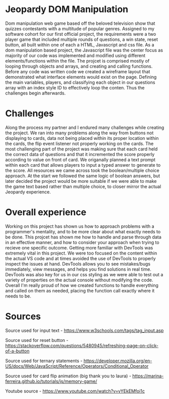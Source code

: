 # Jeopardy DOM Manipulation 

Dom manipulation web game based off the beloved television show that quizzes contestants with a multitude of popular genres. Assigned to my software cohort for our first official project, the requirements were a two player game that included multiple rounds of questions, a win state, reset button, all built within one of each a HTML, Javascript and css file. As a dom manipulation based project, the Javascript file was the center focus as majority of our code was implemented and modified using different elements/functions within the file. The projcet is comprised mostly of looping through objects and arrays, and creating and calling functions. Before any code was written code we created a wireframe layout that demonstrated what interface elements would exist on the page. Defining the main variables, players, and classifying each object in our questions array with an index style ID to effectively loop the conten. Thus the challenges begin afterwards.

# Challenges
Along the process my partner and I endured many challenges while creating the project. We ran into many problems along the way from buttons not displaying to cards, data not being placed within its proper location within the cards, the flip event listener not properly working on the cards. The most challenging part of the project was making sure that each card held the correct data of questions and that it incremented the score properly according to value on front of card. We origanally planned a text prompt within each card that allows players to input a typed answer to generate to the score. All resources we came across took the boolean/multiple choice approach. At the start we followed the same logic of boolean answers, but later decided the project would be more suitable if we were able to make the game text based rather than multiple choice, to closer mirror the actual Jeopardy experience. 

# Overall experience
Working on this project has shown us how to approach problems with a programmer's mentality, and to be more clear about what exactly needs to be done. This projcet has shown me how to handle and parse through data in an effective manner, and how to consider your approach when trying to recieve one specific outcome. Getting more familiar with DevTools was extremely vital in this project. We were too focused on the content within the actual VS code and at times avoided the use of DevTools to properly inspect the issues at hand. DevTools allows you to see mistakes/bugs immediately, view messages, and helps you find solutions in real time. DevTools was also key for us in our css styling as we were able to test out a variety of properties on the actual console without modifying the code. Overall I'm really proud of how we created functions to handle everything and called on them as needed, placing the function call exactly where it needs to be. 

# Sources 
Source used for input text - https://www.w3schools.com/tags/tag_input.asp

Source used for reset button - https://stackoverflow.com/questions/5480945/refreshing-page-on-click-of-a-button

Source used for ternary statements - https://developer.mozilla.org/en-US/docs/Web/JavaScript/Reference/Operators/Conditional_Operator

Source used for card flip animation (big thank you to laura) - https://marina-ferreira.github.io/tutorials/js/memory-game/

Youtube source - https://www.youtube.com/watch?v=vYEkEMfoi1c